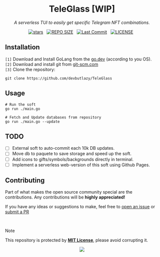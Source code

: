 <h1 align="center"/>TeleGlass [WIP]</h1>
<p align="center"><i>A serverless TUI to easily get specific Telegram NFT combinations. </i></p>

<div align="center">
<p>
<a href="https://github.com/devbutlazy/TeleGlass/stargazers"><img src="https://img.shields.io/github/stars/devbutlazy/TeleGlass?style=for-the-badge&logo=starship&color=C9CBFF&logoColor=C9CBFF&labelColor=302D41" alt="stars"><a>&nbsp;&nbsp;
<a href="https://github.com/devbutlazy/TeleGlass/"><img src="https://img.shields.io/github/repo-size/devbutlazy/TeleGlass?style=for-the-badge&logo=hyprland&logoColor=f9e2af&label=Size&labelColor=302D41&color=f9e2af" alt="REPO SIZE"></a>&nbsp;&nbsp;
<a href="https://github.com/devbutlazy/TeleGlass/commits/main/"><img src="https://img.shields.io/github/last-commit/devbutlazy/TeleGlass?style=for-the-badge&logo=github&logoColor=eba0ac&label=Last%20Commit&labelColor=302D41&color=eba0ac" alt="Last Commit"></a>&nbsp;&nbsp;
<a href="https://github.com/devbutlazy/TeleGlass/LICENSE"><img src="https://img.shields.io/github/license/devbutlazy/TeleGlass?style=for-the-badge&logo=&color=CBA6F7&logoColor=CBA6F7&labelColor=302D41" alt="LICENSE"></a>&nbsp;&nbsp;
</p>
</div>


## Installation

`[1]` Download and Install GoLang from the [go.dev](https://go.dev/doc/install) (according to you OS).  
`[2]` Download and install git from [git-scm.com](https://git-scm.com)  
`[3]` Clone the repository:
```
git clone https://github.com/devbutlazy/TeleGlass
```

## Usage
```
# Run the soft
go run ./main.go 

# Fetch and Update databases from repository
go run ./main.go --update
```

## TODO
- [ ] External soft to auto-commit each 10k DB updates.
- [ ] Move db to paquete to save storage and speed up the soft.
- [ ] Add icons to gifts/symbols/backgrounds directly in terminal.
- [ ] Implement a serverless web-version of this soft using Github Pages.

## Contributing
Part of what makes the open source community special are the contributions. Any contributions will be **highly appreciated!**

If you have any ideas or suggestions to make, feel free to [open an issue](https://github.com/devbutlazy/TeleGlass/issues) or [submit a PR](https://github.com/TeleGlass/LanSound/pulls)

<br>


> [!NOTE]
> This repository is protected by **[MIT License](https://opensource.org/license/mit)**, please avoid corrupting it.
> 
<p align="center">
	<img src="https://raw.githubusercontent.com/catppuccin/catppuccin/main/assets/footers/gray0_ctp_on_line.svg?sanitize=true" />
</p>
